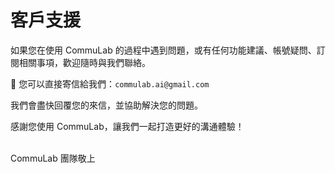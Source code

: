 # 客戶支援  

如果您在使用 CommuLab 的過程中遇到問題，或有任何功能建議、帳號疑問、訂閱相關事項，歡迎隨時與我們聯絡。  

📧 您可以直接寄信給我們：`commulab.ai@gmail.com`  

我們會盡快回覆您的來信，並協助解決您的問題。  

感謝您使用 CommuLab，讓我們一起打造更好的溝通體驗！

<br>
CommuLab 團隊敬上